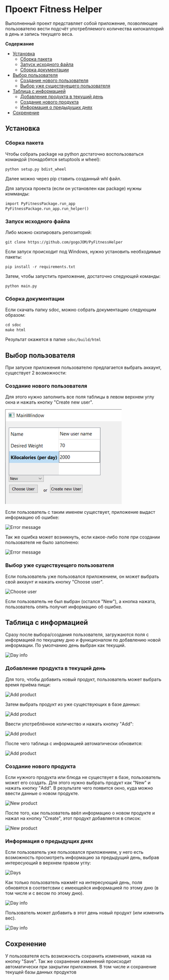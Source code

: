 # Проект Fitness Helper

Выполненный проект представляет собой приложение, позволяющее пользователю вести подсчёт употребляемого количества килокаллорий в день и запись текущего веса.

**Содержание**
- [Установка](#setting)
  - [Сборка пакета](#package)
  - [Запуск исходного файла](#clone)
  - [Сборка документации](#documentation)
- [Выбор пользователя](#create_user)
  - [Создание нового пользователя](#new_user)
  - [Выбор уже существуещего пользователя](#choose_user)
- [Таблица с информацией](#table)
  - [Добавление продукта в текущий день](#add_product)
  - [Создание нового продукта](#new_product)
  - [Информация о предыдущих днях](#day_info)
- [Сохренение](#save)


## Установка <a name="setting"></a>

### Сборка пакета <a name="package"></a>

Чтобы собрать package на python достаточно воспользоваться командой (понадобятся setuptools и wheel):

```
python setup.py bdist_wheel
```

Далее можно через pip ставить созданный whl файл.


Для запуска проекта (если он установлен как package) нужны комманды:

```
import PyFitnessPackage.run_app
PyFitnessPackage.run_app.run_helper()
```

### Запуск исходного файла <a name="clone"></a>

Либо можно скопировать репозиторий:

```
git clone https://github.com/gogoJOM/PyFitnessHelper
```

Если запуск происходит под Windows, нужно установить необходимые пакеты:

```
pip install -r requirements.txt
```

Затем, чтобы запустить приложение, достаточно следующей команды:

```
python main.py
```

### Сборка документации <a name="documentation"></a>

Если скачать папку sdoc, можно собрать документацию следующим образом:

```
cd sdoc
make html
```

Результат окажется в папке ```sdoc/build/html```

## Выбор пользователя <a name="create_user"></a>

При запуске приложения пользователю предлагается выбрать аккаунт, существует 2 возможности:

### Создание нового пользователя <a name="new_user"></a>

Для этого нужно заполнить все поля таблицы в левом верхнем углу окна и нажать кнопку "Create new user".

![](https://github.com/gogoJOM/PyFitnessHelper/raw/master/sdoc/source/_static/new_user_info.png "Create new user")

Если пользователь с таким именем существует, приложение выдаст информацию об ошибке:

![](https://github.com/gogoJOM/PyFitnessHelper/tree/master/sdoc/source/_static/warning_username.png "Error message")

Так же ошибка может возникнуть, если какое-либо поле при создании пользователя не было заполнено:

![](https://github.com/gogoJOM/PyFitnessHelper/tree/master/sdoc/source/_static/warning_weight.png "Error message")

### Выбор уже существуещего пользователя <a name="choose_user"></a>

Если пользователь уже пользовался приложением, он может выбрать свой аккаунт и нажать кнопку "Choose user".

![](https://github.com/gogoJOM/PyFitnessHelper/tree/master/sdoc/source/_static/choose_user.png "Choose user")

Если пользователь не был выбран (остался "New"), а кнопка нажата, пользователь опять получит информацию об ошибке.

## Таблица с информацией <a name="table"></a>

Сразу после выбора/создания пользователя, загружаются поля с информацией по текущему дню и функционалом по добавлению новой информации.
По умолчанию день выбран как текущий.

![](https://github.com/gogoJOM/PyFitnessHelper/tree/master/sdoc/source/_static/day_info1.png "Day info")

### Добавление продукта в текущий день <a name="add_product"></a>

Для того, чтобы добавить новый продукт, пользователь может выбрать время приёма пищи:

![](https://github.com/gogoJOM/PyFitnessHelper/tree/master/sdoc/source/_static/add_product1.png "Add product")

Затем выбрать продукт из уже существующих в базе данных:

![](https://github.com/gogoJOM/PyFitnessHelper/tree/master/sdoc/source/_static/add_product2.png "Add product")

Ввести употреблённое количество и нажать кнопку "Add":

![](https://github.com/gogoJOM/PyFitnessHelper/tree/master/sdoc/source/_static/add_product3.png "Add product")

После чего таблица с информацией автоматически обновится:

![](https://github.com/gogoJOM/PyFitnessHelper/tree/master/sdoc/source/_static/add_product4.png "Add product")

### Создание нового продукта <a name="new_product"></a>

Если нужного продукта или блюда не существует в базе, пользователь может его создать. Для этого нужно выбрать продукт как "New" и нажать кнопку "Add". В результате чего появится окно, куда можно ввести данные о новом продукте.

![](https://github.com/gogoJOM/PyFitnessHelper/tree/master/sdoc/source/_static/new_product1.png "New product")

После того, как пользователь ввёл информацию о новом продукте и нажал на кнопку "Create", этот продукт добавляется в список:

![](https://github.com/gogoJOM/PyFitnessHelper/tree/master/sdoc/source/_static/new_product2.png "New product")

### Информация о предыдущих днях <a name="day_info"></a>

Если пользователь уже пользовался приложением, у него есть возможность просмотреть информацию за предыдущий день, выбрав интересующий в верхнем правом углу:

![](https://github.com/gogoJOM/PyFitnessHelper/tree/master/sdoc/source/_static/days.png "Days")

Как только пользователь нажмёт на интересующий день, поля обновятся в соответсвии с имеющейся информацией по этому дню (в том числе и с весом по этому дню).

![](https://github.com/gogoJOM/PyFitnessHelper/tree/master/sdoc/source/_static/day_info2.png "Day info")

Пользователь может добавить в этот день новый продукт (или изменить вес).

![](https://github.com/gogoJOM/PyFitnessHelper/tree/master/sdoc/source/_static/day_info3.png "Day info")

## Сохренение <a name="save"></a>

У пользователя есть возможность сохранить изменения, нажав на кнопку "Save". Так же сохранение изменений происходит автоматически при закрытии приложения. В том числе и сохранение текущей базы данных продуктов
